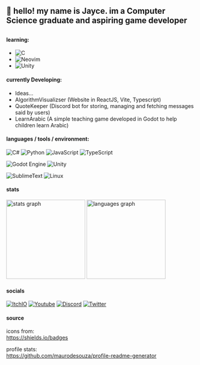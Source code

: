 <h2 align = "left">👋 hello! my name is Jayce. im a Computer Science graduate and aspiring game developer<h2>


#### learning:
- ![C](https://img.shields.io/badge/-black?style=flat-square&logo=c)
- ![Neovim](https://img.shields.io/badge/Neovim-black?style=flat-square&logo=neovim)
- ![Unity](https://img.shields.io/badge/Unity-black?style=flat-square&logo=unity)

#### currently Developing:
- Ideas...
- AlgorithmVisualizser (Website in ReactJS, Vite, Typescript)
- QuoteKeeper (Discord bot for storing, managing and fetching messages said by users)
- LearnArabic (A simple teaching game developed in Godot to help children learn Arabic)
  

#### languages / tools / environment: 
![C#](https://img.shields.io/badge/C%23-black?style=flat-square)
![Python](https://img.shields.io/badge/Python-black?style=flat-square&logo=python)
![JavaScript](https://img.shields.io/badge/JavaScript-black?style=flat-square&logo=javascript)
![TypeScript](https://img.shields.io/badge/TypeScript-black?style=flat-square&logo=typescript)

![Godot Engine](https://img.shields.io/badge/Godot-black?style=flat-square&logo=godot%20engine)
![Unity](https://img.shields.io/badge/Unity-black?style=flat-square&logo=unity)

![SublimeText](https://img.shields.io/badge/Sublime-black?style=flat-square&logo=sublimetext)
![Linux](https://img.shields.io/badge/Linux-black?style=flat-square&logo=linux)

#### stats
<div align ="left">
<img src="https://github-readme-stats.vercel.app/api?username=CaptnJayce&hide_title=false&hide_rank=false&show_icons=true&include_all_commits=true&count_private=true&disable_animations=false&theme=midnight-purple&locale=en&hide_border=true&order=1" alt="stats graph" height="210"/>
<img src="https://github-readme-stats.vercel.app/api/top-langs?username=CaptnJayce&locale=en&hide_title=false&layout=donut&langs_count=6&theme=midnight-purple&hide_border=true&order=2"alt="languages graph" height="210"/>
</div>

#### socials
[![ItchIO](https://img.shields.io/badge/ItchIO-black?style=flat-square&logo=itch.io)](https://captnjayce.itch.io/)
[![Youtube](https://img.shields.io/badge/YouTube-black?style=flat-square&logo=youtube)](www.youtube.com/@captnjayce)
[![Discord](https://img.shields.io/badge/-Discord-black?style=flat-square&logo=discord)](https://discord.com/users/775894736623239260)
[![Twitter](https://img.shields.io/badge/-Twitter-black?style=flat-square&logo=X)](https://twitter.com/https://x.com/CaptnJayce)

#### source
icons from:\
https://shields.io/badges

profile stats:\
https://github.com/maurodesouza/profile-readme-generator
